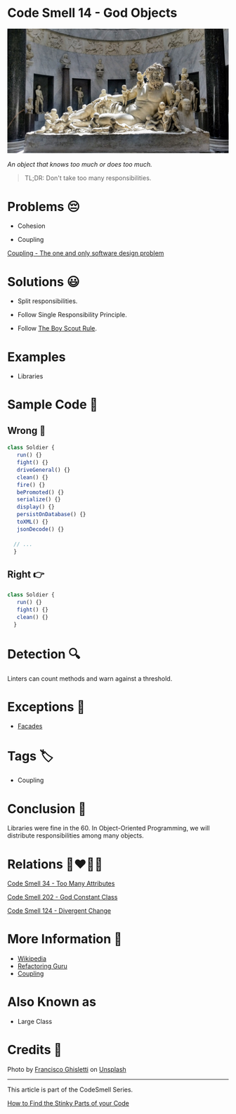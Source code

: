 # Code Smell 14 - God Objects

![Code Smell 14 - God Objects](Code%20Smell%2014%20-%20God%20Objects.jpg)

*An object that knows too much or does too much.*

> TL;DR: Don't take too many responsibilities.

# Problems 😔 

- Cohesion

- Coupling

[Coupling - The one and only software design problem](https://github.com/mcsee/Software-Design-Articles/tree/main/Articles/Theory/Coupling%20-%20The%20one%20and%20only%20software%20design%20problem/readme.md)

# Solutions 😃

- Split responsibilities.

- Follow Single Responsibility Principle.

- Follow [The Boy Scout Rule](https://medium.com/@biratkirat/step-8-the-boy-scout-rule-robert-c-martin-uncle-bob-9ac839778385).

# Examples

- Libraries

# Sample Code 📖

## Wrong 🚫

<!-- [Gist Url](https://gist.github.com/mcsee/9e31898b70c00fcb2d71d6d9a47be02d) -->

```javascript
class Soldier {
   run() {}
   fight() {}
   driveGeneral() {}
   clean() {} 
   fire() {} 
   bePromoted() {}
   serialize() {}
   display() {} 
   persistOnDatabase() {}
   toXML() {}
   jsonDecode() {}
  
  // ...
  }
```

## Right 👉

<!-- [Gist Url](https://gist.github.com/mcsee/93818a16a693b7371c8a81670ef522e5) -->

```javascript
class Soldier {
   run() {}
   fight() {}
   clean() {}    
  }
```

# Detection 🔍

Linters can count methods and warn against a threshold.

# Exceptions 🛑

- [Facades](https://en.wikipedia.org/wiki/Facade_pattern)

# Tags 🏷️

- Coupling

# Conclusion 🏁

Libraries were fine in the 60. In Object-Oriented Programming, we will distribute responsibilities among many objects.

# Relations 👩‍❤️‍💋‍👨

[Code Smell 34 - Too Many Attributes](https://github.com/mcsee/Software-Design-Articles/tree/main/Articles/Code%20Smells/Code%20Smell%2034%20-%20Too%20Many%20Attributes/readme.md)

[Code Smell 202 - God Constant Class](https://github.com/mcsee/Software-Design-Articles/tree/main/Articles/Code%20Smells/Code%20Smell%20202%20-%20God%20Constant%20Class/readme.md)

[Code Smell 124 - Divergent Change](https://github.com/mcsee/Software-Design-Articles/tree/main/Articles/Code%20Smells/Code%20Smell%20124%20-%20Divergent%20Change/readme.md)

# More Information 📕

- [Wikipedia](https://en.wikipedia.org/wiki/God_object)
- [Refactoring Guru](https://refactoring.guru/es/smells/large-class)
- [Coupling](https://github.com/mcsee/Software-Design-Articles/tree/main/Articles/Theory/Coupling%20-%20The%20one%20and%20only%20software%20design%20problem/readme.md)

# Also Known as

- Large Class

# Credits 🙏

Photo by [Francisco Ghisletti](https://unsplash.com/@tank_ghisletti) on [Unsplash](https://unsplash.com/s/photos/greek-god-statue)

* * *

This article is part of the CodeSmell Series.

[How to Find the Stinky Parts of your Code](https://github.com/mcsee/Software-Design-Articles/tree/main/Articles/Code%20Smells/How%20to%20Find%20the%20Stinky%20parts%20of%20your%20Code/readme.md)